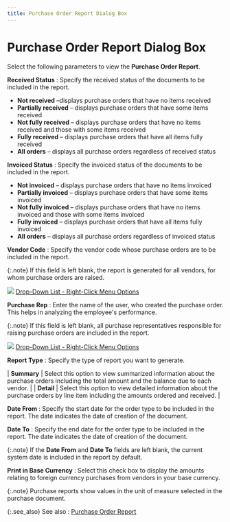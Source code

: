 ```yaml
---
title: Purchase Order Report Dialog Box
---
```


# Purchase Order Report Dialog Box


Select the following parameters to view the **Purchase 
 Order Report**.


**Received Status**
: Specify the received status of the documents to  be included in the report.

- **Not 
 received** –displays purchase orders that have no items received
- **Partially 
 received** – displays purchase orders that have some items received
- **Not 
 fully received** – displays purchase orders that have no items received  and those with some items received
- **Fully 
 received** – displays purchase orders that have all items fully received
- **All 
 orders** – displays all purchase orders regardless of received status



**Invoiced Status**
: Specify the invoiced status of the documents to  be included in the report.

- **Not 
 invoiced** – displays purchase orders that have no items invoiced
- **Partially 
 invoiced** – displays purchase orders that have some items invoiced
- **Not 
 fully invoiced** – displays purchase orders that have no items invoiced  and those with some items invoiced
- **Fully 
 invoiced** – displays purchase orders that have all items fully invoiced
- **All 
 orders** – displays all purchase orders regardless of invoiced status



**Vendor Code**
: Specify the vendor code whose purchase orders are  to be included in the report.


{:.note}
If this field is left blank, the report is  generated for all vendors, for whom purchase orders are raised.


![]({{site.rpt_baseurl}}/img/lens.gif) [Drop-Down  List - Right-Click Menu Options]({{site.rpt_baseurl}}/common-report-options/drop_down_button_and_menu_options.html)


**Purchase Rep**
: Enter the name of the user, who created the purchase  order. This helps in analyzing the employee's performance.


{:.note}
If this field is left blank, all purchase  representatives responsible for raising purchase orders are included in  the report.


![]({{site.rpt_baseurl}}/img/lens.gif) [Drop-Down  List - Right-Click Menu Options]({{site.rpt_baseurl}}/common-report-options/drop_down_button_and_menu_options.html)


**Report Type**
: Specify the type of report you want to generate.


| **Summary** | Select this option to view summarized information about the purchase  orders including the total amount and the balance due to each vendor. |
| **Detail** | Select this option to view detailed information about the purchase orders  by line item including the amounts ordered and received. |



**Date From**
: Specify the start date for the order type to be  included in the report. The date indicates the date of creation of the  document.


**Date To**
: Specify the end date for the order type to be included  in the report. The date indicates the date of creation of the document.


{:.note}
If the **Date 
 From** and **Date To** fields  are left blank, the current system date is included in the report by default.


**Print in Base Currency**
: Select this check box to display the amounts relating  to foreign currency purchases from vendors in your base currency.


{:.note}
Purchase reports show values in the unit of  measure selected in the purchase document.


{:.see_also}
See also
: [Purchase  Order Report]({{site.rpt_baseurl}}/everest-reports/purchasing/purchase_order_report_detail_.html)
